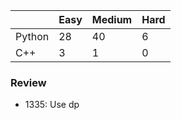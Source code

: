 |           | Easy  | Medium | Hard  |
|-----------|-------|--------|-------|
| Python    | 28    | 40     | 6     |
| C++       | 3     | 1      | 0     |


### Review
* 1335: Use dp